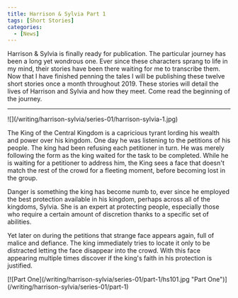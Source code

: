 ```yaml
---
title: Harrison & Sylvia Part 1
tags: [Short Stories]
categories:
  - [News]
---
```

Harrison & Sylvia is finally ready for publication.  The particular journey has been a long yet wondrous one.  Ever since these characters sprang to life in my mind, their stories have been there waiting for me to transcribe them.  Now that I have finished penning the tales I will be publishing these twelve short stories once a month throughout 2019.  These stories will detail the lives of Harrison and Sylvia and how they meet.  Come read the beginning of the journey.<!-- more -->
<hr class="clear-both center-fade"/>
<div class="embedded-image-left">![](/writing/harrison-sylvia/series-01/harrison-sylvia-1.jpg)</div>

The King of the Central Kingdom is a capricious tyrant lording his wealth and power over his kingdom.  One day he was listening to the petitions of his people.  The king had been refusing each petitioner in turn.  He was merely following the form as the king waited for the task to be completed.  While he is waiting for a petitioner to address him, the King sees a face that doesn't match the rest of the crowd for a fleeting moment, before becoming lost in the group.

Danger is something the king has become numb to, ever since he employed the best protection available in his kingdom, perhaps across all of the kingdoms, Sylvia.  She is an expert at protecting people, especially those who require a certain amount of discretion thanks to a specific set of abilities.

Yet later on during the petitions that strange face appears again, full of malice and defiance.  The king immediately tries to locate it only to be distracted letting the face disappear into the crowd.  With this face appearing multiple times discover if the king's faith in his protection is justified.

<div class="clear-both center">
[![Part One](/writing/harrison-sylvia/series-01/part-1/hs101.jpg "Part One")](/writing/harrison-sylvia/series-01/part-1)</div>